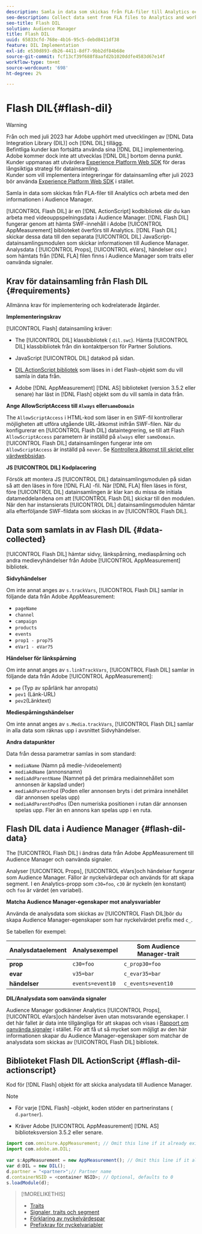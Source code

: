```yaml
---
description: Samla in data som skickas från FLA-filer till Analytics och arbeta med den informationen i Audience Manager.
seo-description: Collect data sent from FLA files to Analytics and work with that information in Audience Manager.
seo-title: Flash DIL
solution: Audience Manager
title: Flash DIL
uuid: 65833cfd-768e-4b16-95c5-debd8411df38
feature: DIL Implementation
exl-id: e530d893-db26-4411-8df7-9bb2df84b68e
source-git-commit: fcf13cf39f688f8aafd2b1020ddfe4583d67e14f
workflow-type: tm+mt
source-wordcount: '698'
ht-degree: 2%

---
```


# Flash DIL{#flash-dil}

>[!WARNING]
>
>Från och med juli 2023 har Adobe upphört med utvecklingen av [!DNL Data Integration Library (DIL)] och [!DNL DIL] tillägg.
><br>
>Befintliga kunder kan fortsätta använda sina [!DNL DIL] implementering. Adobe kommer dock inte att utvecklas [!DNL DIL] bortom denna punkt. Kunder uppmanas att utvärdera [Experience Platform Web SDK](https://experienceleague.adobe.com/docs/experience-platform/edge/home.html?lang=en) för deras långsiktiga strategi för datainsamling.
><br>
>Kunder som vill implementera integreringar för datainsamling efter juli 2023 bör använda [Experience Platform Web SDK](https://experienceleague.adobe.com/docs/experience-platform/edge/home.html?lang=en) i stället.

Samla in data som skickas från FLA-filer till Analytics och arbeta med den informationen i Audience Manager.

<!-- 

c_flash_dil_toc.xml

 -->

[!UICONTROL Flash DIL] är en [!DNL ActionScript] kodbibliotek där du kan arbeta med videouppspelningsdata i Audience Manager. [!DNL Flash DIL] fungerar genom att hämta SWF-innehåll i Adobe [!UICONTROL AppMeasurement] biblioteket överförs till Analytics. [!DNL Flash DIL] skickar dessa data till den separata [!UICONTROL DIL] JavaScript-datainsamlingsmodulen som skickar informationen till Audience Manager. Analysdata ( [!UICONTROL Props], [!UICONTROL eVars], händelser osv.) som hämtats från [!DNL FLA] filen finns i Audience Manager som traits eller oanvända signaler.

## Krav för datainsamling från Flash DIL {#requirements}

Allmänna krav för implementering och kodrelaterade åtgärder.

<!-- 

c_flash_dil_intro.xml

 -->

**Implementeringskrav**

[!UICONTROL Flash] datainsamling kräver:

* The [!UICONTROL DIL] klassbibliotek ( `dil.swc`). Hämta [!UICONTROL DIL] klassbibliotek från din kontaktperson för Partner Solutions.

* JavaScript [!UICONTROL DIL] datakod på sidan.
* [DIL ActionScript bibliotek](../dil/dil-flash.md#flash-dil-actionscript) som läses in i det Flash-objekt som du vill samla in data från.
* Adobe [!DNL AppMeasurement] [!DNL AS] biblioteket (version 3.5.2 eller senare) har läst in [!DNL Flash] objekt som du vill samla in data från.

**Ange AllowScriptAccess till `Always` eller`sameDomain`**

The `AllowScriptAccess` i HTML-kod som läser in en SWF-fil kontrollerar möjligheten att utföra utgående URL-åtkomst inifrån SWF-filen. När du konfigurerar en [!UICONTROL Flash DIL] dataintegrering, se till att Flash `AllowScriptAccess` parametern är inställd på `always` eller `sameDomain`. [!UICONTROL Flash DIL] datainsamlingen fungerar inte om `AllowScriptAccess` är inställd på `never`. Se [Kontrollera åtkomst till skript eller värdwebbsidan](https://helpx.adobe.com/flash/kb/control-access-scripts-host-web.html).

**JS [!UICONTROL DIL] Kodplacering**

Försök att montera JS [!UICONTROL DIL] datainsamlingsmodulen på sidan så att den läses in före [!DNL FLA] -fil. När [!DNL FLA] filen läses in först, före [!UICONTROL DIL] datainsamlingen är klar kan du missa de initiala datameddelandena om att [!UICONTROL Flash DIL] skickar till den modulen. När den har instansierats [!UICONTROL DIL] datainsamlingsmodulen hämtar alla efterföljande SWF-fildata som skickas in av [!UICONTROL Flash DIL].

## Data som samlats in av Flash DIL {#data-collected}

[!UICONTROL Flash DIL] hämtar sidvy, länkspårning, mediaspårning och andra medievyhändelser från Adobe [!UICONTROL AppMeasurement] bibliotek.

<!-- 

r_flash_dil_data_collected.xml

 -->

**Sidvyhändelser**

Om inte annat anges av `s.trackVars`, [!UICONTROL Flash DIL] samlar in följande data från Adobe AppMeasurement:

* `pageName`
* `channel`
* `campaign`
* `products`
* `events`
* `prop1 - prop75`
* `eVar1 - eVar75`

**Händelser för länkspårning**

Om inte annat anges av `s.linkTrackVars`, [!UICONTROL Flash DIL] samlar in följande data från Adobe [!UICONTROL AppMeasurement]:

* `pe` (Typ av spårlänk har anropats)
* `pev1` (Länk-URL)
* `pev2`(Länktext)

**Mediespårningshändelser**

Om inte annat anges av `s.Media.trackVars`, [!UICONTROL Flash DIL] samlar in alla data som räknas upp i avsnittet Sidvyhändelser.

**Andra datapunkter**

Data från dessa parametrar samlas in som standard:

* `mediaName` (Namn på medie-/videoelement)
* `mediaAdName` (annonsnamn)
* `mediaAdParentName` (Namnet på det primära mediainnehållet som annonsen är kapslad under)
* `mediaAdParentPod` (Poden eller annonsen bryts i det primära innehållet där annonsen spelas upp)
* `mediaAdParentPodPos` (Den numeriska positionen i rutan där annonsen spelas upp. Fler än en annons kan spelas upp i en ruta.

## Flash DIL data i Audience Manager {#flash-dil-data}

The [!UICONTROL Flash DIL] i ändras data från Adobe AppMeasurement till Audience Manager och oanvända signaler.

<!-- 

c_flash_dil_in_aam.xml

 -->

Analyser [!UICONTROL Props], [!UICONTROL eVars]och händelser fungerar som Audience Manager. Fällor är nyckelvärdepar och används för att skapa segment. I en Analytics-propp som `c30=foo`, `c30` är nyckeln (en konstant) och `foo` är värdet (en variabel).

**Matcha Audience Manager-egenskaper mot analysvariabler**

Använda de analysdata som skickas av [!UICONTROL Flash DIL]bör du skapa Audience Manager-egenskaper som har nyckelvärdet prefix med `c_`.

Se tabellen för exempel:

| Analysdataelement | Analysexempel | Som Audience Manager-trait |
|---|---|---|
| **prop** | `c30=foo` | `c_prop30=foo` |
| **evar** | `v35=bar` | `c_evar35=bar` |
| **händelser** | `events=event10` | `c_events=event10` |

**DIL/Analysdata som oanvända signaler**

Audience Manager godkänner Analytics [!UICONTROL Props], [!UICONTROL eVars]och händelser även utan motsvarande egenskaper. I det här fallet är data inte tillgängliga för att skapas och visas i [Rapport om oanvända signaler](../reporting/dynamic-reports/unused-signals.md) i stället. För att få ut så mycket som möjligt av den här informationen skapar du Audience Manager-egenskaper som matchar de analysdata som skickas av [!UICONTROL Flash DIL] bibliotek.

## Biblioteket Flash DIL ActionScript {#flash-dil-actionscript}

Kod för [!DNL Flash] objekt för att skicka analysdata till Audience Manager.

<!-- 

r_flash_dil_actionscript.xml

 -->

>[!NOTE]
>
>* För varje [!DNL Flash] -objekt, koden stöder en partnerinstans ( `d.partner`).
>
>* Kräver Adobe [!UICONTROL AppMeasurement] [!DNL AS] biblioteksversion 3.5.2 eller senare.

```js
import com.omniture.AppMeasurement; // Omit this line if it already exists in the code 
import com.adobe.am.DIL; 
  
var s:AppMeasurement = new AppMeasurement(); // Omit this line if it already exists in the code 
var d:DIL = new DIL(); 
d.partner = "<partner>";// Partner name 
d.containerNSID = <container NSID>; // Optional, defaults to 0 
s.loadModule(d);
```

>[!MORELIKETHIS]
>
>* [Traits ](../features/traits/trait-details-page.md)
>* [Signaler, traits och segment](../reference/signal-trait-segment.md)
>* [Förklaring av nyckelvärdespar](../reference/key-value-pairs-explained.md)
>* [Prefixkrav för nyckelvariabler](../features/traits/trait-variable-prefixes.md)
